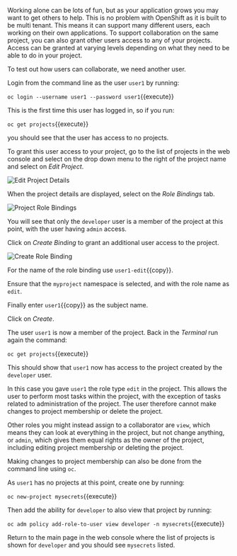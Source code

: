Working alone can be lots of fun, but as your application grows you may want to get others to help. This is no problem with OpenShift as it is built to be multi tenant. This means it can support many different users, each working on their own applications. To support collaboration on the same project, you can also grant other users access to any of your projects. Access can be granted at varying levels depending on what they need to be able to do in your project.

To test out how users can collaborate, we need another user.

Login from the command line as the user ``user1`` by running:

``oc login --username user1 --password user1``{{execute}}

This is the first time this user has logged in, so if you run:

``oc get projects``{{execute}}

you should see that the user has access to no projects.

To grant this user access to your project, go to the list of projects in the web console and select on the drop down menu to the right of the project name and select on _Edit Project_.

![Edit Project Details](../../assets/introduction/cluster-access-44/03-edit-project-option.png)

When the project details are displayed, select on the _Role Bindings_ tab.

![Project Role Bindings](../../assets/introduction/cluster-access-44/03-project-role-bindings.png)

You will see that only the ``developer`` user is a member of the project at this point, with the user having `admin` access.

Click on _Create Binding_ to grant an additional user access to the project.

![Create Role Binding](../../assets/introduction/cluster-access-44/03-create-role-binding.png)

For the name of the role binding use ``user1-edit``{{copy}}.

Ensure that the ``myproject`` namespace is selected, and with the role name as ``edit``.

Finally enter ``user1``{{copy}} as the subject name.

Click on _Create_.

The user ``user1`` is now a member of the project. Back in the _Terminal_ run again the command:

``oc get projects``{{execute}}

This should show that ``user1`` now has access to the project created by the ``developer`` user.

In this case you gave ``user1`` the role type ``edit`` in the project. This allows the user to perform most tasks within the project, with the exception of tasks related to administration of the project. The user therefore cannot make changes to project membership or delete the project.

Other roles you might instead assign to a collaborator are ``view``, which means they can look at everything in the project, but not change anything, or ``admin``, which gives them equal rights as the owner of the project, including editing project membership or deleting the project.

Making changes to project membership can also be done from the command line using ``oc``.

As ``user1`` has no projects at this point, create one by running:

``oc new-project mysecrets``{{execute}}

Then add the ability for ``developer`` to also view that project by running:

``oc adm policy add-role-to-user view developer -n mysecrets``{{execute}}

Return to the main page in the web console where the list of projects is shown for ``developer`` and you should
see ``mysecrets`` listed.
